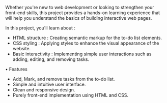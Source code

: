 Whether you're new to web development or looking to strengthen your front-end skills, this project provides a hands-on learning experience that will help you understand the basics of building interactive web pages.

In this project, you'll learn about :

- HTML structure : Creating semantic markup for the to-do list elements.
- CSS styling : Applying styles to enhance the visual appearance of the website.
- Basic interactivity : Implementing simple user interactions such as adding, editing, and removing tasks.

• Features

- Add, Mark, and remove tasks from the to-do list.
- Simple and intuitive user interface.
- Clean and responsive design.
- Purely front-end implementation using HTML and CSS.
